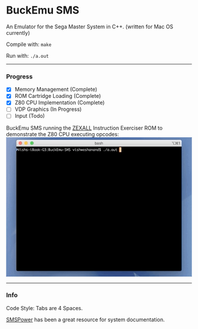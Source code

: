 # BuckEmu SMS

An Emulator for the Sega Master System in C++. (written for Mac OS currently)

Compile with:
`make`

Run with:
`./a.out`

---
### Progress
- [x] Memory Management (Complete)
- [x] ROM Cartridge Loading (Complete)
- [x] Z80 CPU Implementation (Complete)
- [ ] VDP Graphics (In Progress)
- [ ] Input (Todo)

BuckEmu SMS running the [ZEXALL](https://www.smspower.org/Homebrew/ZEXALL-SMS) Instruction Exerciser ROM to demonstrate the Z80 CPU executing opcodes:
![Instruction Exerciser ROM Running](img/zexdoc.gif)

---
### Info
Code Style: Tabs are 4 Spaces.

[SMSPower](https://www.smspower.org/Development/Documents) has been a great resource for system documentation.
